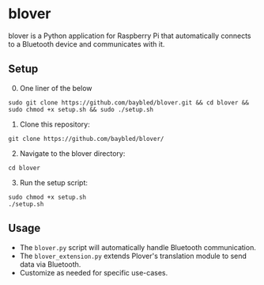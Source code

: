 # blover

blover is a Python application for Raspberry Pi that automatically connects to a Bluetooth device and communicates with it.

## Setup

0. One liner of the below
```
sudo git clone https://github.com/baybled/blover.git && cd blover && sudo chmod +x setup.sh && sudo ./setup.sh
```

1. Clone this repository:
```
git clone https://github.com/baybled/blover/
```
2. Navigate to the blover directory:
```
cd blover
```
3. Run the setup script:
```
sudo chmod +x setup.sh
./setup.sh
```


## Usage

- The `blover.py` script will automatically handle Bluetooth communication.
- The `blover_extension.py` extends Plover's translation module to send data via Bluetooth.
- Customize as needed for specific use-cases.
